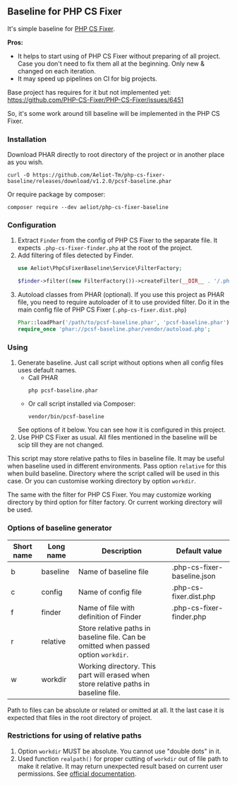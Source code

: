 ## Baseline for PHP CS Fixer

It's simple baseline for [PHP CS Fixer](https://github.com/PHP-CS-Fixer/PHP-CS-Fixer).

**Pros:**
- It helps to start using of PHP CS Fixer without preparing of all project.
  Case you don't need to fix them all at the beginning. Only new & changed on each iteration.
- It may speed up pipelines on CI for big projects.

Base project has requires for it but not implemented yet: https://github.com/PHP-CS-Fixer/PHP-CS-Fixer/issues/6451

So, it's some work around till baseline will be implemented in the PHP CS Fixer.

### Installation

Download PHAR directly to root directory of the project or in another place as you wish.
```shell
curl -O https://github.com/Aeliot-Tm/php-cs-fixer-baseline/releases/download/v1.2.0/pcsf-baseline.phar
```

Or require package by composer:
```shell
composer require --dev aeliot/php-cs-fixer-baseline
```

### Configuration

1. Extract `Finder` from the config of PHP CS Fixer to the separate file.
   It expects `.php-cs-fixer-finder.php` at the root of the project.
2. Add filtering of files detected by Finder.
   ```php
   use Aeliot\PhpCsFixerBaseline\Service\FilterFactory;

   $finder->filter((new FilterFactory())->createFilter(__DIR__ . '/.php-cs-fixer-baseline.json', $config));
   ```
3. Autoload classes from PHAR (optional).
   If you use this project as PHAR file, you need to require autoloader of it to use provided filter.
   Do it in the main config file of PHP CS Fixer (`.php-cs-fixer.dist.php`)
   ```php
   Phar::loadPhar('/path/to/pcsf-baseline.phar', 'pcsf-baseline.phar');
   require_once 'phar://pcsf-baseline.phar/vendor/autoload.php';
   ```

### Using
1. Generate baseline. Just call script without options when all config files uses default names.
   - Call PHAR
     ```shell
     php pcsf-baseline.phar
     ```
   - Or call script installed via Composer:
     ```shell
     vendor/bin/pcsf-baseline
     ```
   See options of it below. You can see how it is configured in this project.
2. Use PHP CS Fixer as usual. All files mentioned in the baseline will be scip till they are not changed.

This script may store relative paths to files in baseline file. It may be useful when baseline used
in different environments. Pass option `relative` for this when build baseline. Directory where the script called
will be used in this case. Or you can customise working directory by option `workdir`.

The same with the filter for PHP CS Fixer. You may customize working directory by third option for filter factory.
Or current working directory will be used.

### Options of baseline generator

| Short name | Long name | Description                                                                          | Default value               |
|------------|-----------|--------------------------------------------------------------------------------------|-----------------------------|
| b          | baseline  | Name of baseline file                                                                | .php-cs-fixer-baseline.json |
| c          | config    | Name of config file                                                                  | .php-cs-fixer.dist.php      |
| f          | finder    | Name of file with definition of Finder                                               | .php-cs-fixer-finder.php    |
| r          | relative  | Store relative paths in baseline file. Can be omitted when passed option `workdir`.  |                             |
| w          | workdir   | Working directory. This part will erased when store relative paths in baseline file. |                             |

Path to files can be absolute or related or omitted at all. It the last case it is expected that files
in the root directory of project.

### Restrictions for using of relative paths
1. Option `workdir` MUST be absolute. You cannot use "double dots" in it.
2. Used function `realpath()` for proper cutting of `workdir` out of file path to make it relative.
   It may return unexpected result based on current user permissions.
   See [official documentation](https://www.php.net/manual/en/function.realpath.php).
